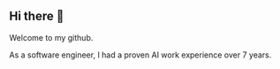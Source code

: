 ## Hi there 👋

Welcome to my github.  

As a software engineer, I had a proven AI work experience over 7 years.
